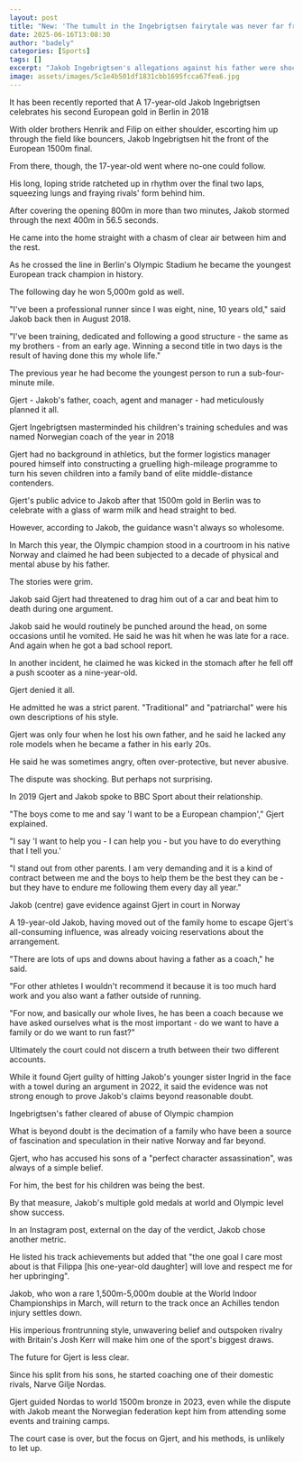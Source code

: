 ```yaml
---
layout: post
title: "New: 'The tumult in the Ingebrigtsen fairytale was never far from the surface'"
date: 2025-06-16T13:08:30
author: "badely"
categories: [Sports]
tags: []
excerpt: "Jakob Ingebrigtsen's allegations against his father were shocking. But it is harder to say they were a surprise given the family's long-standing tensi"
image: assets/images/5c1e4b501df1831cbb1695fcca67fea6.jpg
---
```


It has been recently reported that A 17-year-old Jakob Ingebrigtsen celebrates his second European gold in Berlin in 2018

With older brothers Henrik and Filip on either shoulder, escorting him up through the field like bouncers, Jakob Ingebrigtsen hit the front of the European 1500m final.

From there, though, the 17-year-old went where no-one could follow.

His long, loping stride ratcheted up in rhythm over the final two laps, squeezing lungs and fraying rivals' form behind him.

After covering the opening 800m in more than two minutes, Jakob stormed through the next 400m in 56.5 seconds.

He came into the home straight with a chasm of clear air between him and the rest.

As he crossed the line in Berlin's Olympic Stadium he became the youngest European track champion in history.

The following day he won 5,000m gold as well.

"I've been a professional runner since I was eight, nine, 10 years old," said Jakob back then in August 2018.

"I've been training, dedicated and following a good structure - the same as my brothers - from an early age. Winning a second title in two days is the result of having done this my whole life."

The previous year he had become the youngest person to run a sub-four-minute mile.

Gjert - Jakob's father, coach, agent and manager - had meticulously planned it all.

Gjert Ingebrigtsen masterminded his children's training schedules and was named Norwegian coach of the year in 2018

Gjert had no background in athletics, but the former logistics manager poured himself into constructing a gruelling high-mileage programme to turn his seven children into a family band of elite middle-distance contenders.

Gjert's public advice to Jakob after that 1500m gold in Berlin was to celebrate with a glass of warm milk and head straight to bed.

However, according to Jakob, the guidance wasn't always so wholesome.

In March this year, the Olympic champion stood in a courtroom in his native Norway and claimed he had been subjected to a decade of physical and mental abuse by his father.

The stories were grim.

Jakob said Gjert had threatened to drag him out of a car and beat him to death during one argument.

Jakob said he would routinely be punched around the head, on some occasions until he vomited. He said he was hit when he was late for a race. And again when he got a bad school report.

In another incident, he claimed he was kicked in the stomach after he fell off a push scooter as a nine-year-old.

Gjert denied it all.

He admitted he was a strict parent. "Traditional" and "patriarchal" were his own descriptions of his style. 

Gjert was only four when he lost his own father, and he said he lacked any role models when he became a father in his early 20s.

He said he was sometimes angry, often over-protective, but never abusive.

The dispute was shocking. But perhaps not surprising.

In 2019 Gjert and Jakob spoke to BBC Sport about their relationship.

"The boys come to me and say 'I want to be a European champion'," Gjert explained.

"I say 'I want to help you - I can help you - but you have to do everything that I tell you.'

"I stand out from other parents. I am very demanding and it is a kind of contract between me and the boys to help them be the best they can be - but they have to endure me following them every day all year."

Jakob (centre) gave evidence against Gjert in court in Norway

A 19-year-old Jakob, having moved out of the family home to escape Gjert's all-consuming influence, was already voicing reservations about the arrangement.

"There are lots of ups and downs about having a father as a coach," he said.

"For other athletes I wouldn't recommend it because it is too much hard work and you also want a father outside of running.

"For now, and basically our whole lives, he has been a coach because we have asked ourselves what is the most important - do we want to have a family or do we want to run fast?"

Ultimately the court could not discern a truth between their two different accounts.

While it found Gjert guilty of hitting Jakob's younger sister Ingrid in the face with a towel during an argument in 2022, it said the evidence was not strong enough to prove Jakob's claims beyond reasonable doubt.

Ingebrigtsen's father cleared of abuse of Olympic champion

What is beyond doubt is the decimation of a family who have been a source of fascination and speculation in their native Norway and far beyond.

Gjert, who has accused his sons of a "perfect character assassination", was always of a simple belief.

For him, the best for his children was being the best.

By that measure, Jakob's multiple gold medals at world and Olympic level show success.

In an Instagram post, external on the day of the verdict, Jakob chose another metric.

He listed his track achievements but added that "the one goal I care most about is that Filippa [his one-year-old daughter] will love and respect me for her upbringing".

Jakob, who won a rare 1,500m-5,000m double at the World Indoor Championships in March, will return to the track once an Achilles tendon injury settles down.

His imperious frontrunning style, unwavering belief and outspoken rivalry with Britain's Josh Kerr will make him one of the sport's biggest draws.

The future for Gjert is less clear.

Since his split from his sons, he started coaching one of their domestic rivals, Narve Gilje Nordas.

Gjert guided Nordas to world 1500m bronze in 2023, even while the dispute with Jakob meant the Norwegian federation kept him from attending some events and training camps.

The court case is over, but the focus on Gjert, and his methods, is unlikely to let up.

